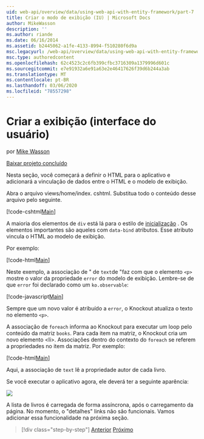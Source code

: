 ```yaml
---
uid: web-api/overview/data/using-web-api-with-entity-framework/part-7
title: Criar o modo de exibição (IU) | Microsoft Docs
author: MikeWasson
description: ''
ms.author: riande
ms.date: 06/16/2014
ms.assetid: b2445062-a1fe-4133-8994-f510280f6d9a
msc.legacyurl: /web-api/overview/data/using-web-api-with-entity-framework/part-7
msc.type: authoredcontent
ms.openlocfilehash: 62c4523c2c6fb399cfbc3716309a1379996d601c
ms.sourcegitcommit: e7e91932a6e91a63e2e46417626f39d6b244a3ab
ms.translationtype: MT
ms.contentlocale: pt-BR
ms.lasthandoff: 03/06/2020
ms.locfileid: "78557298"
---
```

# <a name="create-the-view-ui"></a>Criar a exibição (interface do usuário)

por [Mike Wasson](https://github.com/MikeWasson)

[Baixar projeto concluído](https://github.com/MikeWasson/BookService)

Nesta seção, você começará a definir o HTML para o aplicativo e adicionará a vinculação de dados entre o HTML e o modelo de exibição.

Abra o arquivo views/home/index. cshtml. Substitua todo o conteúdo desse arquivo pelo seguinte.

[!code-cshtml[Main](part-7/samples/sample1.cshtml)]

A maioria dos elementos de `div` está lá para o estilo de [inicialização](http://getbootstrap.com/) . Os elementos importantes são aqueles com `data-bind` atributos. Esse atributo vincula o HTML ao modelo de exibição.

Por exemplo:

[!code-html[Main](part-7/samples/sample2.html)]

Neste exemplo, a associação de &quot; de `text`de &quot;faz com que o elemento `<p>` mostre o valor da propriedade `error` do modelo de exibição. Lembre-se de que `error` foi declarado como um `ko.observable`:

[!code-javascript[Main](part-7/samples/sample3.js)]

Sempre que um novo valor é atribuído a `error`, o Knockout atualiza o texto no elemento `<p>`.

A associação de `foreach` informa ao Knockout para executar um loop pelo conteúdo da matriz `books`. Para cada item na matriz, o Knockout cria um novo elemento &lt;li&gt;. Associações dentro do contexto do `foreach` se referem a propriedades no item da matriz. Por exemplo:

[!code-html[Main](part-7/samples/sample4.html)]

Aqui, a associação de `text` lê a propriedade autor de cada livro.

Se você executar o aplicativo agora, ele deverá ter a seguinte aparência:

![](part-7/_static/image1.png)

A lista de livros é carregada de forma assíncrona, após o carregamento da página. No momento, o &quot;detalhes&quot; links não são funcionais. Vamos adicionar essa funcionalidade na próxima seção.

> [!div class="step-by-step"]
> [Anterior](part-6.md)
> [Próximo](part-8.md)
